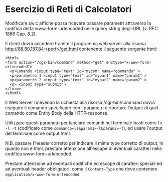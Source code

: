 # Esercizio di Reti di Calcolatori

Modificare sw.c affiche possa ricevere passare parametri attraverso la codifica detta www-form-urlencoded nelle query string degli URL (v. RFC 1866 Cap. 8.2).

Il client dovrà accedere tramite il programma web server alla risorsa http://88.80.187.84:<port>/get.html contenente il seguente sorgente html:

```
<html>
<form action="/cgi-bin/command" method="get" enctype="x-www-form-urlencoded">
  <p>Comando <input type="text" id="mycom" name="commando" >
  <p>parametro 1 <input type="text" id="mypar1" name="param1" >
  <p>parametro 2 <input type="text" id="mypar2" name="param2" >
  <p> <input type="submit">
</form>
</html>
```

Il Web Server ricevendo la richiesta alla risorsa /cgi-bin/command dovrà eseguire il comando specificato con i parametri e riportare l’output di quel comando come Entity Body della HTTP-response.

Utilizzare questi parametri per lanciare comandi nel terminale bash come `ls -l -t` (codificato come `commando=ls&param1=-l&param2=-t`), ed usare l'output del terminale come output html.

N.B. passare l'header corretto per indicare il mime type corretto di output, in quanto non è html, prestare attenzione all'escape di eventuali caratteri nella codifica www-form-urlencoded.

Prestare attenzione ad eventuali codifiche ed escape di caratteri speciali ed ad aventuali header obbligatori, come il `Content-Type` che deve contenere `application/x-www-form-urlencoded`.
